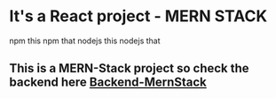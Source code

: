 # It's a React project - MERN STACK
npm this npm that
nodejs this nodejs that
## This is a MERN-Stack project so check the backend here [Backend-MernStack](https://github.com/lynhmo/BackEnd_KichBan)
